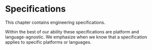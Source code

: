 # Specifications

This chapter contains engineering specifications.

Within the best of our ability these specifications are platform and language-agnostic. We emphasize when we know that a specification applies to specific platforms or languages.

